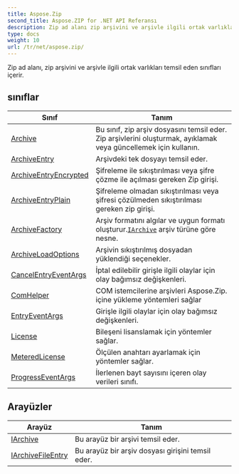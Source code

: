 ```yaml
---
title: Aspose.Zip
second_title: Aspose.ZIP for .NET API Referansı
description: Zip ad alanı zip arşivini ve arşivle ilgili ortak varlıkları temsil eden sınıfları içerir.
type: docs
weight: 10
url: /tr/net/aspose.zip/
---
```

Zip ad alanı, zip arşivini ve arşivle ilgili ortak varlıkları temsil eden sınıfları içerir.

## sınıflar

| Sınıf | Tanım |
| --- | --- |
| [Archive](./archive/) | Bu sınıf, zip arşiv dosyasını temsil eder. Zip arşivlerini oluşturmak, ayıklamak veya güncellemek için kullanın. |
| [ArchiveEntry](./archiveentry/) | Arşivdeki tek dosyayı temsil eder. |
| [ArchiveEntryEncrypted](./archiveentryencrypted/) | Şifreleme ile sıkıştırılması veya şifre çözme ile açılması gereken Zip girişi. |
| [ArchiveEntryPlain](./archiveentryplain/) | Şifreleme olmadan sıkıştırılması veya şifresi çözülmeden sıkıştırılması gereken zip girişi. |
| [ArchiveFactory](./archivefactory/) | Arşiv formatını algılar ve uygun formatı oluşturur.[`IArchive`](../aspose.zip/iarchive/) arşiv türüne göre nesne. |
| [ArchiveLoadOptions](./archiveloadoptions/) | Arşivin sıkıştırılmış dosyadan yüklendiği seçenekler. |
| [CancelEntryEventArgs](./cancelentryeventargs/) | İptal edilebilir girişle ilgili olaylar için olay bağımsız değişkenleri. |
| [ComHelper](./comhelper/) | COM istemcilerine arşivleri Aspose.Zip. içine yükleme yöntemleri sağlar |
| [EntryEventArgs](./entryeventargs/) | Girişle ilgili olaylar için olay bağımsız değişkenleri. |
| [License](./license/) | Bileşeni lisanslamak için yöntemler sağlar. |
| [MeteredLicense](./meteredlicense/) | Ölçülen anahtarı ayarlamak için yöntemler sağlar. |
| [ProgressEventArgs](./progresseventargs/) | İlerlenen bayt sayısını içeren olay verileri sınıfı. |
## Arayüzler

| Arayüz | Tanım |
| --- | --- |
| [IArchive](./iarchive/) | Bu arayüz bir arşivi temsil eder. |
| [IArchiveFileEntry](./iarchivefileentry/) | Bu arayüz bir arşiv dosyası girişini temsil eder. |


